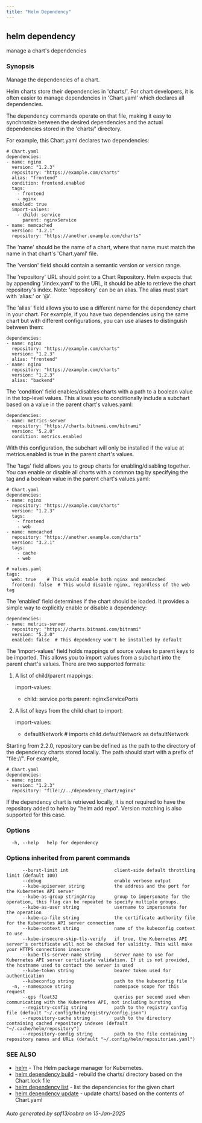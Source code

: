```yaml
---
title: "Helm Dependency"
---
```


## helm dependency

manage a chart's dependencies

### Synopsis


Manage the dependencies of a chart.

Helm charts store their dependencies in 'charts/'. For chart developers, it is
often easier to manage dependencies in 'Chart.yaml' which declares all
dependencies.

The dependency commands operate on that file, making it easy to synchronize
between the desired dependencies and the actual dependencies stored in the
'charts/' directory.

For example, this Chart.yaml declares two dependencies:

    # Chart.yaml
    dependencies:
    - name: nginx
      version: "1.2.3"
      repository: "https://example.com/charts"
      alias: "frontend"
      condition: frontend.enabled
      tags:
        - frontend
        - nginx
      enabled: true
      import-values:
        - child: service
          parent: nginxService
    - name: memcached
      version: "3.2.1"
      repository: "https://another.example.com/charts"


The 'name' should be the name of a chart, where that name must match the name
in that chart's 'Chart.yaml' file.

The 'version' field should contain a semantic version or version range.

The 'repository' URL should point to a Chart Repository. Helm expects that by
appending '/index.yaml' to the URL, it should be able to retrieve the chart
repository's index. Note: 'repository' can be an alias. The alias must start
with 'alias:' or '@'.

The 'alias' field allows you to use a different name for the dependency chart in your chart.
For example, if you have two dependencies using the same chart but with different configurations,
you can use aliases to distinguish between them:

    dependencies:
    - name: nginx
      repository: "https://example.com/charts"
      version: "1.2.3"
      alias: "frontend"
    - name: nginx
      repository: "https://example.com/charts"
      version: "1.2.3"
      alias: "backend"

The 'condition' field enables/disables charts with a path to a boolean value in the top-level values.
This allows you to conditionally include a subchart based on a value in the parent chart's values.yaml:

    dependencies:
    - name: metrics-server
      repository: "https://charts.bitnami.com/bitnami"
      version: "5.2.0"
      condition: metrics.enabled

With this configuration, the subchart will only be installed if the value at metrics.enabled is true
in the parent chart's values.

The 'tags' field allows you to group charts for enabling/disabling together.
You can enable or disable all charts with a common tag by specifying the tag and a boolean value
in the parent chart's values.yaml:

    # Chart.yaml
    dependencies:
    - name: nginx
      repository: "https://example.com/charts"
      version: "1.2.3"
      tags:
        - frontend
        - web
    - name: memcached
      repository: "https://another.example.com/charts"
      version: "3.2.1"
      tags:
        - cache
        - web

    # values.yaml
    tags:
      web: true    # This would enable both nginx and memcached
      frontend: false  # This would disable nginx, regardless of the web tag

The 'enabled' field determines if the chart should be loaded.
It provides a simple way to explicitly enable or disable a dependency:

    dependencies:
    - name: metrics-server
      repository: "https://charts.bitnami.com/bitnami"
      version: "5.2.0"
      enabled: false  # This dependency won't be installed by default

The 'import-values' field holds mappings of source values to parent keys to be imported.
This allows you to import values from a subchart into the parent chart's values. There are two
supported formats:

1. A list of child/parent mappings:

    import-values:
      - child: service.ports
        parent: nginxServicePorts

2. A list of keys from the child chart to import:

    import-values:
      - defaultNetwork  # imports child.defaultNetwork as defaultNetwork

Starting from 2.2.0, repository can be defined as the path to the directory of
the dependency charts stored locally. The path should start with a prefix of
"file://". For example,

    # Chart.yaml
    dependencies:
    - name: nginx
      version: "1.2.3"
      repository: "file://../dependency_chart/nginx"

If the dependency chart is retrieved locally, it is not required to have the
repository added to helm by "helm add repo". Version matching is also supported
for this case.


### Options

```
  -h, --help   help for dependency
```

### Options inherited from parent commands

```
      --burst-limit int                 client-side default throttling limit (default 100)
      --debug                           enable verbose output
      --kube-apiserver string           the address and the port for the Kubernetes API server
      --kube-as-group stringArray       group to impersonate for the operation, this flag can be repeated to specify multiple groups.
      --kube-as-user string             username to impersonate for the operation
      --kube-ca-file string             the certificate authority file for the Kubernetes API server connection
      --kube-context string             name of the kubeconfig context to use
      --kube-insecure-skip-tls-verify   if true, the Kubernetes API server's certificate will not be checked for validity. This will make your HTTPS connections insecure
      --kube-tls-server-name string     server name to use for Kubernetes API server certificate validation. If it is not provided, the hostname used to contact the server is used
      --kube-token string               bearer token used for authentication
      --kubeconfig string               path to the kubeconfig file
  -n, --namespace string                namespace scope for this request
      --qps float32                     queries per second used when communicating with the Kubernetes API, not including bursting
      --registry-config string          path to the registry config file (default "~/.config/helm/registry/config.json")
      --repository-cache string         path to the directory containing cached repository indexes (default "~/.cache/helm/repository")
      --repository-config string        path to the file containing repository names and URLs (default "~/.config/helm/repositories.yaml")
```

### SEE ALSO

* [helm](helm.md)	 - The Helm package manager for Kubernetes.
* [helm dependency build](helm_dependency_build.md)	 - rebuild the charts/ directory based on the Chart.lock file
* [helm dependency list](helm_dependency_list.md)	 - list the dependencies for the given chart
* [helm dependency update](helm_dependency_update.md)	 - update charts/ based on the contents of Chart.yaml

###### Auto generated by spf13/cobra on 15-Jan-2025
